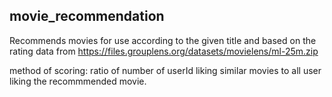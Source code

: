 ## movie_recommendation

Recommends movies for use according to the given title and based on the rating data from https://files.grouplens.org/datasets/movielens/ml-25m.zip

method of scoring:
  ratio of number of userId liking similar movies to all user liking the recommmended movie.
